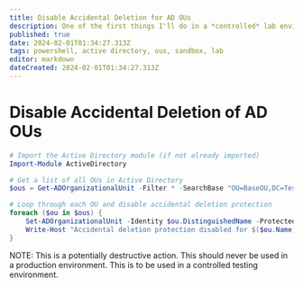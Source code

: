 ```yaml
---
title: Disable Accidental Deletion for AD OUs
description: One of the first things I'll do in a *controlled* lab enviroment, or a sandbox, is to disable accidental deletion of OUs. This can save time in the long run, especially if you're working on scripts that may affect multiple OUs. 
published: true
date: 2024-02-01T01:34:27.313Z
tags: powershell, active directory, ous, sandbox, lab
editor: markdown
dateCreated: 2024-02-01T01:34:27.313Z
---
```


<!--
title: Disable Accidental Deletion of AD OUs
description: 
published: true
date: 2024-1-31
tags: 
editor: markdown
dateCreated: 2024-1-31
-->

# Disable Accidental Deletion of AD OUs


```PowerShell
# Import the Active Directory module (if not already imported)
Import-Module ActiveDirectory

# Get a list of all OUs in Active Directory
$ous = Get-ADOrganizationalUnit -Filter * -SearchBase "OU=BaseOU,DC=TestLab,DC=local" -SearchScope Subtree

# Loop through each OU and disable accidental deletion protection
foreach ($ou in $ous) {
    Set-ADOrganizationalUnit -Identity $ou.DistinguishedName -ProtectedFromAccidentalDeletion $false
    Write-Host "Accidental deletion protection disabled for $($ou.Name)"
}
```
NOTE: This is a potentially destructive action. This should never be used in a production environment. This is to be used in a controlled testing environment.